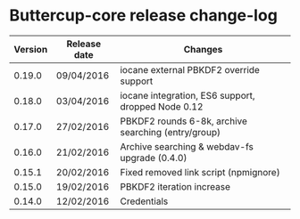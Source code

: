 # Buttercup-core release change-log

| Version | Release date | Changes                                             |
|---------|--------------|-----------------------------------------------------|
| 0.19.0  | 09/04/2016   | iocane external PBKDF2 override support             |
| 0.18.0  | 03/04/2016   | iocane integration, ES6 support, dropped Node 0.12  |
| 0.17.0  | 27/02/2016   | PBKDF2 rounds 6-8k, archive searching (entry/group) |
| 0.16.0  | 21/02/2016   | Archive searching & webdav-fs upgrade (0.4.0)       |
| 0.15.1  | 20/02/2016   | Fixed removed link script (npmignore)               |
| 0.15.0  | 19/02/2016   | PBKDF2 iteration increase                           |
| 0.14.0  | 12/02/2016   | Credentials                                         |
